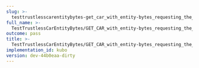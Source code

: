 ```yaml
---
slug: >-
  testtrustlesscarentitybytes-get_car_with_entity-bytes_requesting_the_first_byte_of_a_file_(format-car)-body
full_name: >-
  TestTrustlessCarEntityBytes/GET_CAR_with_entity-bytes_requesting_the_first_byte_of_a_file_(format=car)/Body
outcome: pass
title: >-
  TestTrustlessCarEntityBytes/GET_CAR_with_entity-bytes_requesting_the_first_byte_of_a_file_(format=car)/Body
implementation_id: kubo
version: dev-44b0eaa-dirty
---
```


